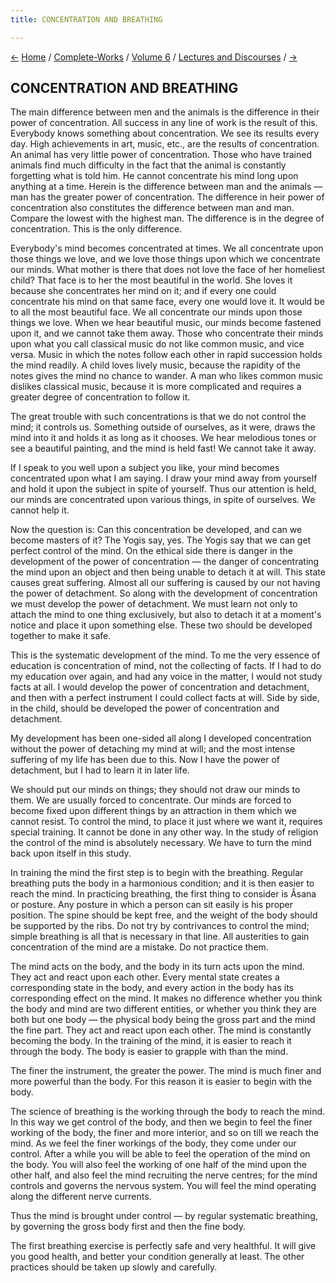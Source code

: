 ```yaml
---
title: CONCENTRATION AND BREATHING

---
```

<div>

[←](nature_and_man.htm) [Home](../../../index.htm) /
[Complete-Works](../../complete_works.htm) / [Volume
6](../volume_6_contents.htm) / [Lectures and
Discourses](lectures_and_discourses_contents.htm)
/ [→](introduction_to_jnana-yoga.htm)

  

## CONCENTRATION AND BREATHING

The main difference between men and the animals is the difference in
their power of concentration. All success in any line of work is the
result of this. Everybody knows something about concentration. We see
its results every day. High achievements in art, music, etc., are the
results of concentration. An animal has very little power of
concentration. Those who have trained animals find much difficulty in
the fact that the animal is constantly forgetting what is told him. He
cannot concentrate his mind long upon anything at a time. Herein is the
difference between man and the animals — man has the greater power of
concentration. The difference in heir power of concentration also
constitutes the difference between man and man. Compare the lowest with
the highest man. The difference is in the degree of concentration. This
is the only difference.

Everybody's mind becomes concentrated at times. We all concentrate upon
those things we love, and we love those things upon which we concentrate
our minds. What mother is there that does not love the face of her
homeliest child? That face is to her the most beautiful in the world.
She loves it because she concentrates her mind on it; and if every one
could concentrate his mind on that same face, every one would love it.
It would be to all the most beautiful face. We all concentrate our minds
upon those things we love. When we hear beautiful music, our minds
become fastened upon it, and we cannot take them away. Those who
concentrate their minds upon what you call classical music do not like
common music, and vice versa. Music in which the notes follow each other
in rapid succession holds the mind readily. A child loves lively music,
because the rapidity of the notes gives the mind no chance to wander. A
man who likes common music dislikes classical music, because it is more
complicated and requires a greater degree of concentration to follow it.

The great trouble with such concentrations is that we do not control the
mind; it controls us. Something outside of ourselves, as it were, draws
the mind into it and holds it as long as it chooses. We hear melodious
tones or see a beautiful painting, and the mind is held fast! We cannot
take it away.

If I speak to you well upon a subject you like, your mind becomes
concentrated upon what I am saying. I draw your mind away from yourself
and hold it upon the subject in spite of yourself. Thus our attention is
held, our minds are concentrated upon various things, in spite of
ourselves. We cannot help it.

Now the question is: Can this concentration be developed, and can we
become masters of it? The Yogis say, yes. The Yogis say that we can get
perfect control of the mind. On the ethical side there is danger in the
development of the power of concentration — the danger of concentrating
the mind upon an object and then being unable to detach it at will. This
state causes great suffering. Almost all our suffering is caused by our
not having the power of detachment. So along with the development of
concentration we must develop the power of detachment. We must learn not
only to attach the mind to one thing exclusively, but also to detach it
at a moment's notice and place it upon something else. These two should
be developed together to make it safe.

This is the systematic development of the mind. To me the very essence
of education is concentration of mind, not the collecting of facts. If I
had to do my education over again, and had any voice in the matter, I
would not study facts at all. I would develop the power of concentration
and detachment, and then with a perfect instrument I could collect facts
at will. Side by side, in the child, should be developed the power of
concentration and detachment.

My development has been one-sided all along I developed concentration
without the power of detaching my mind at will; and the most intense
suffering of my life has been due to this. Now I have the power of
detachment, but I had to learn it in later life.

We should put our minds on things; they should not draw our minds to
them. We are usually forced to concentrate. Our minds are forced to
become fixed upon different things by an attraction in them which we
cannot resist. To control the mind, to place it just where we want it,
requires special training. It cannot be done in any other way. In the
study of religion the control of the mind is absolutely necessary. We
have to turn the mind back upon itself in this study.

In training the mind the first step is to begin with the breathing.
Regular breathing puts the body in a harmonious condition; and it is
then easier to reach the mind. In practicing breathing, the first thing
to consider is Âsana or posture. Any posture in which a person can sit
easily is his proper position. The spine should be kept free, and the
weight of the body should be supported by the ribs. Do not try by
contrivances to control the mind; simple breathing is all that is
necessary in that line. All austerities to gain concentration of the
mind are a mistake. Do not practice them.

The mind acts on the body, and the body in its turn acts upon the mind.
They act and react upon each other. Every mental state creates a
corresponding state in the body, and every action in the body has its
corresponding effect on the mind. It makes no difference whether you
think the body and mind are two different entities, or whether you think
they are both but one body — the physical body being the gross part and
the mind the fine part. They act and react upon each other. The mind is
constantly becoming the body. In the training of the mind, it is easier
to reach it through the body. The body is easier to grapple with than
the mind.

The finer the instrument, the greater the power. The mind is much finer
and more powerful than the body. For this reason it is easier to begin
with the body.

The science of breathing is the working through the body to reach the
mind. In this way we get control of the body, and then we begin to feel
the finer working of the body, the finer and more interior, and so on
till we reach the mind. As we feel the finer workings of the body, they
come under our control. After a while you will be able to feel the
operation of the mind on the body. You will also feel the working of one
half of the mind upon the other half, and also feel the mind recruiting
the nerve centres; for the mind controls and governs the nervous system.
You will feel the mind operating along the different nerve currents.

Thus the mind is brought under control — by regular systematic
breathing, by governing the gross body first and then the fine body.

The first breathing exercise is perfectly safe and very healthful. It
will give you good health, and better your condition generally at least.
The other practices should be taken up slowly and carefully.

</div>

